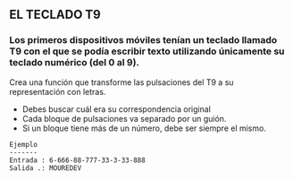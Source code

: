 ## EL TECLADO T9

### Los primeros dispositivos móviles tenían un teclado llamado T9 con el que se podía escribir texto utilizando únicamente su teclado numérico (del 0 al 9).

Crea una función que transforme las pulsaciones del T9 a su representación con letras.

- Debes buscar cuál era su correspondencia original
- Cada bloque de pulsaciones va separado por un guión.
- Si un bloque tiene más de un número, debe ser siempre el mismo.

```
Ejemplo
-------
Entrada : 6-666-88-777-33-3-33-888
Salida .: MOUREDEV